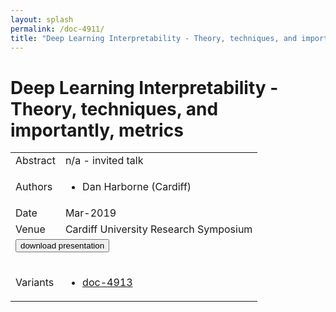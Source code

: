 ```yaml
---
layout: splash
permalink: /doc-4911/
title: "Deep Learning Interpretability - Theory, techniques, and importantly, metrics"
---
```


# Deep Learning Interpretability - Theory, techniques, and importantly, metrics

<table>
    <tbody>
    <tr>
        <td>Abstract</td>
        <td>n/a - invited talk</td>
    </tr>
    <tr>
        <td>Authors</td>
        <td>
            <ul>
                <li>Dan Harborne (Cardiff)</li>
            </ul>
        </td>
    </tr>
    <tr>
        <td>Date</td>
        <td>Mar-2019</td>
    </tr>
    <tr>
        <td>Venue</td>
        <td>Cardiff University Research Symposium</td>
    </tr>
        <tr>
            <td colspan="2">
                <form method="get" action="https://dais-ita.org/sites/default/files/3353_slides.pdf">
                    <button type="submit">download presentation</button>
                </form>
            </td>
        </tr>
        <tr>
            <td>Variants</td>
            <td>
                <ul>
                    <li><a href="\doc-4913\">doc-4913</a></li>
                </ul>
            </td>
        </tr>
    </tbody>
</table>
